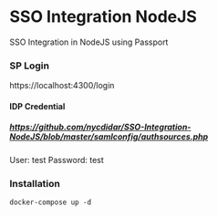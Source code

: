 # SSO Integration NodeJS
SSO Integration in NodeJS using Passport

### SP Login
https://localhost:4300/login

#### IDP Credential
##### https://github.com/nycdidar/SSO-Integration-NodeJS/blob/master/samlconfig/authsources.php
User: test
Password: test


### Installation
`docker-compose up -d`
